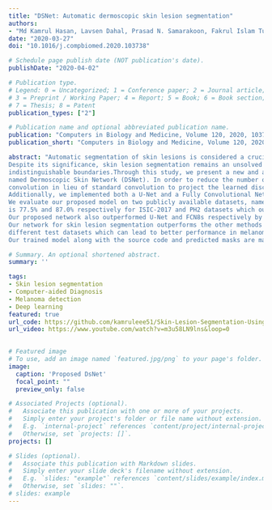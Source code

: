 ```yaml
---
title: "DSNet: Automatic dermoscopic skin lesion segmentation"
authors:
- "Md Kamrul Hasan, Lavsen Dahal, Prasad N. Samarakoon, Fakrul Islam Tushar, Robert Martí"
date: "2020-03-27"
doi: "10.1016/j.compbiomed.2020.103738"

# Schedule page publish date (NOT publication's date).
publishDate: "2020-04-02"

# Publication type.
# Legend: 0 = Uncategorized; 1 = Conference paper; 2 = Journal article;
# 3 = Preprint / Working Paper; 4 = Report; 5 = Book; 6 = Book section;
# 7 = Thesis; 8 = Patent
publication_types: ["2"]

# Publication name and optional abbreviated publication name.
publication: "Computers in Biology and Medicine, Volume 120, 2020, 103738, ISSN 0010-4825"
publication_short: "Computers in Biology and Medicine, Volume 120, 2020, 103738, ISSN 0010-4825"

abstract: "Automatic segmentation of skin lesions is considered a crucial step in Computer-aided Diagnosis (CAD) systems for melanoma detection.
Despite its significance, skin lesion segmentation remains an unsolved challenge due to their variability in color, texture, and shapes and 
indistinguishable boundaries.Through this study, we present a new and automatic semantic segmentation network for robust skin lesion segmentation
named Dermoscopic Skin Network (DSNet). In order to reduce the number of parameters to make the network lightweight, we used a depth-wise separable 
convolution in lieu of standard convolution to project the learned discriminating features onto the pixel space at different stages of the encoder. 
Additionally, we implemented both a U-Net and a Fully Convolutional Network (FCN8s) to compare against the proposed DSNet. 
We evaluate our proposed model on two publicly available datasets, namely ISIC-20171 and PH22 . The obtained mean Intersection over Union (mIoU) 
is 77.5% and 87.0% respectively for ISIC-2017 and PH2 datasets which outperformed the ISIC-2017 challenge winner by 1.0% with respect to mIoU. 
Our proposed network also outperformed U-Net and FCN8s respectively by 3.6% and 6.8% with respect to mIoU on the ISIC-2017 dataset. 
Our network for skin lesion segmentation outperforms the other methods discussed in the article and is able to provide better-segmented masks on two 
different test datasets which can lead to better performance in melanoma detection. 
Our trained model along with the source code and predicted masks are made publicly available"

# Summary. An optional shortened abstract.
summary: ''

tags:
- Skin lesion segmentation
- Computer-aided Diagnosis
- Melanoma detection
- Deep learning
featured: true
url_code: https://github.com/kamruleee51/Skin-Lesion-Segmentation-Using-Proposed-DSNet
url_video: https://www.youtube.com/watch?v=m3u58LN9lns&loop=0
 

# Featured image
# To use, add an image named `featured.jpg/png` to your page's folder.
image:
  caption: 'Proposed DsNet'
  focal_point: ""
  preview_only: false

# Associated Projects (optional).
#   Associate this publication with one or more of your projects.
#   Simply enter your project's folder or file name without extension.
#   E.g. `internal-project` references `content/project/internal-project/index.md`.
#   Otherwise, set `projects: []`.
projects: []

# Slides (optional).
#   Associate this publication with Markdown slides.
#   Simply enter your slide deck's filename without extension.
#   E.g. `slides: "example"` references `content/slides/example/index.md`.
#   Otherwise, set `slides: ""`.
# slides: example
---
```

